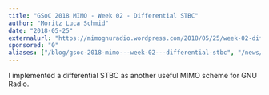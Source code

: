 ```yaml
---
title: "GSoC 2018 MIMO - Week 02 - Differential STBC"
author: "Moritz Luca Schmid"
date: "2018-05-25"
externalurl: "https://mimognuradio.wordpress.com/2018/05/25/week-02-differential-stbc/"
sponsored: "0"
aliases: ["/blog/gsoc-2018-mimo---week-02---differential-stbc", "/news/gsoc-2018-mimo---week-02---differential-stbc"]
---
```

I implemented a differential STBC as another useful MIMO scheme for GNU Radio.
<!--more-->
